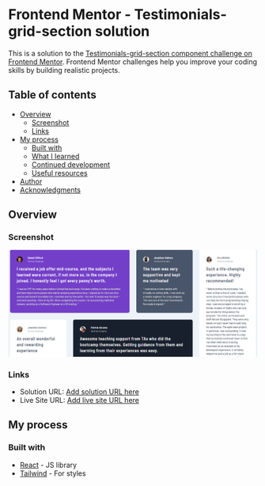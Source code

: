 # Frontend Mentor - Testimonials-grid-section solution

This is a solution to the [Testimonials-grid-section component challenge on Frontend Mentor](https://www.frontendmentor.io/challenges/testimonials-grid-section-Nnw6J7Un7). Frontend Mentor challenges help you improve your coding skills by building realistic projects.

## Table of contents

- [Overview](#overview)
  - [Screenshot](#screenshot)
  - [Links](#links)
- [My process](#my-process)
  - [Built with](#built-with)
  - [What I learned](#what-i-learned)
  - [Continued development](#continued-development)
  - [Useful resources](#useful-resources)
- [Author](#author)
- [Acknowledgments](#acknowledgments)

## Overview

### Screenshot

![](./screenshot.PNG)

### Links

- Solution URL: [Add solution URL here](https://github.com/mehdias63/Testimonials-Grid-Section)
- Live Site URL: [Add live site URL here](https://testimonials-grid-section-sigma-ten.vercel.app)

## My process

### Built with

- [React](https://reactjs.org/) - JS library
- [Tailwind](https://tailwindcss.com/) - For styles
